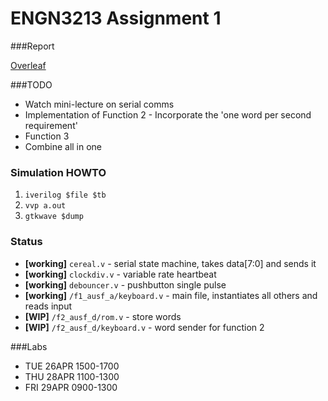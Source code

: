 # ENGN3213 Assignment 1

###Report

[Overleaf](https://www.overleaf.com/4752390rdbzzc)

###TODO

* Watch mini-lecture on serial comms
* Implementation of Function 2 - Incorporate the 'one word per second requirement'
* Function 3
* Combine all in one

### Simulation HOWTO

1. `iverilog $file $tb`
2. `vvp a.out`
3. `gtkwave $dump`

### Status

* **[working]** `cereal.v` - serial state machine, takes data[7:0] and sends it
* **[working]** `clockdiv.v` - variable rate heartbeat
* **[working]** `debouncer.v` - pushbutton single pulse
* **[working]** `/f1_ausf_a/keyboard.v` - main file, instantiates all others and reads input
* **[WIP]** `/f2_ausf_d/rom.v` - store words
* **[WIP]** `/f2_ausf_d/keyboard.v` - word sender for function 2

###Labs

* TUE 26APR 1500-1700
* THU 28APR 1100-1300
* FRI 29APR 0900-1300
